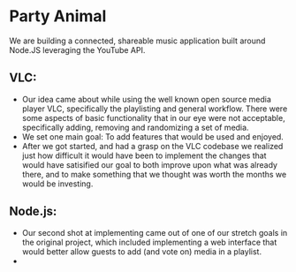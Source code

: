 # Party Animal
We are building a connected, shareable music application built around Node.JS leveraging the YouTube API.
## VLC:
 - Our idea came about while using the well known open source media player VLC, specifically the playlisting and general workflow. There were some aspects of basic functionality that in our eye were not acceptable, specifically adding, removing and randomizing a set of media.
 - We set one main goal: To add features that would be used and enjoyed.
 - After we got started, and had a grasp on the VLC codebase we realized just how difficult it would have been to implement the changes that would have satisified our goal to both improve upon what was already there, and to make something that we thought was worth the months we would be investing.

## Node.js:
 - Our second shot at implementing came out of one of our stretch goals in the original project, which included implementing a web interface that would better allow guests to add (and vote on) media in a playlist.
 - 
